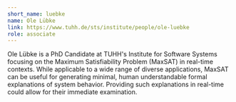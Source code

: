 ```yaml
---
short_name: luebke
name: Ole Lübke
link: https://www.tuhh.de/sts/institute/people/ole-luebke
role: associate
---
```


Ole Lübke is a PhD Candidate at TUHH's Institute for Software Systems focusing on the Maximum Satisfiability Problem (MaxSAT) in real-time contexts. While applicable to a wide range of diverse applications, MaxSAT can be useful for generating minimal, human understandable formal explanations of system behavior. Providing such explanations in real-time could allow for their immediate examination.